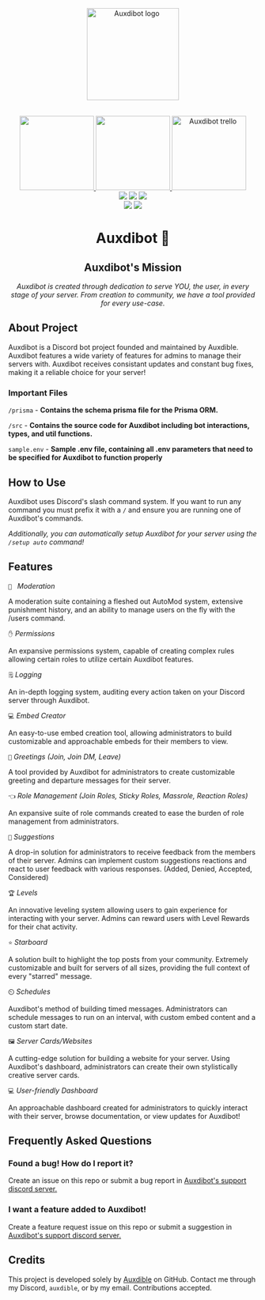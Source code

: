<div align="center" id="header">
   <a href="https://bot.auxdible.me">
      <img src="https://bot.auxdible.me/logo.png" alt="Auxdibot logo" style="padding-bottom: 2rem;" width=186/>
   </a>
   
   <div id="badges">
      <div id="badges-row1">
         <a href="https://discord.gg/tnsFW9CQEn">
            <img src="https://img.shields.io/badge/Auxdibot%20Discord-7289DA?style=for-the-badge&logo=discord&logoColor=white" width=150/>
         </a>
         <a href="https://discord.com/oauth2/authorize?client_id=776496457867591711&scope=bot&permissions=329035279606">
            <img src="https://img.shields.io/badge/Invite%20Auxdibot-7289DA?style=for-the-badge&logo=discord&logoColor=white" width=150/>
         </a>
         <a href="https://trello.com/b/5lSIUz50/auxdibot">
            <img src="https://img.shields.io/badge/Auxdibot%20Trello-007AC0?style=for-the-badge&logo=trello&logoColor=white" alt="Auxdibot trello" width=150/>
         </a>
      </div>
      <div id="badges-row2">
         <img src="https://img.shields.io/github/commit-activity/w/Auxdibot/auxdibot?style=flat-square"/>
         <img src="https://img.shields.io/github/contributors/Auxdibot/auxdibot?style=flat-square"/>
         <img src="https://img.shields.io/github/last-commit/Auxdibot/auxdibot?style=flat-square"/>
      </div>
      <div id="badges-row3">
         <img src="https://img.shields.io/github/stars/Auxdibot/auxdibot?style=flat-square"/>
         <img src="https://img.shields.io/github/forks/Auxdibot/auxdibot?style=flat-square"/>
      </div>
    </div>
   <h1>Auxdibot 🤖</h1>
   
</div>

<div align="center" id="body">
   <h2>
      Auxdibot's Mission
   </h2>
   <i>Auxdibot is created through dedication to serve YOU, the user, in every stage of your server. From creation to community, we have a tool provided for every use-case.</i>
   
</div>

## About Project

Auxdibot is a Discord bot project founded and maintained by Auxdible. Auxdibot features a wide variety of features for admins to manage their servers with. Auxdibot receives consistant updates and constant bug fixes, making it a reliable choice for your server!

### Important Files

`/prisma` - **Contains the schema prisma file for the Prisma ORM.**

`/src` - **Contains the source code for Auxdibot including bot interactions, types, and util functions.**

`sample.env` - **Sample .env file, containing all .env parameters that need to be specified for Auxdibot to function properly**


## How to Use

Auxdibot uses Discord's slash command system. If you want to run any command you must prefix it with a `/` and ensure you are running one of Auxdibot's commands.

*Additionally, you can automatically setup Auxdibot for your server using the `/setup auto` command!*

## Features

`🔨 ` *Moderation*

A moderation suite containing a fleshed out AutoMod system, extensive punishment history, and an ability to manage users on the fly with the /users command.

`✋` *Permissions*

An expansive permissions system, capable of creating complex rules allowing certain roles to utilize certain Auxdibot features.


`🗒️` *Logging*

An in-depth logging system, auditing every action taken on your Discord server through Auxdibot.


`💻` *Embed Creator*

An easy-to-use embed creation tool, allowing administrators to build customizable and approachable embeds for their members to view.

`👋` *Greetings (Join, Join DM, Leave)*

A tool provided by Auxdibot for administrators to create customizable greeting and departure messages for their server.

`👈` *Role Management (Join Roles, Sticky Roles, Massrole, Reaction Roles)*

An expansive suite of role commands created to ease the burden of role management from administrators.

`🔺` *Suggestions*

A drop-in solution for administrators to receive feedback from the members of their server. Admins can implement custom suggestions reactions and react to user feedback with various responses. (Added, Denied, Accepted, Considered)

`🏆` *Levels*

An innovative leveling system allowing users to gain experience for interacting with your server. Admins can reward users with Level Rewards for their chat activity.

`⭐` *Starboard*

A solution built to highlight the top posts from your community. Extremely customizable and built for servers of all sizes, providing the full context of every "starred" message.

`⏲️` *Schedules*

Auxdibot's method of building timed messages. Administrators can schedule messages to run on an interval, with custom embed content and a custom start date.

`🖼️` *Server Cards/Websites*

A cutting-edge solution for building a website for your server. Using Auxdibot's dashboard, administrators can create their own stylistically creative server cards.

`💻` *User-friendly Dashboard*

An approachable dashboard created for administrators to quickly interact with their server, browse documentation, or view updates for Auxdibot!

## Frequently Asked Questions

### Found a bug! How do I report it?

Create an issue on this repo or submit a bug report in [Auxdibot's support discord server.](https://discord.gg/tnsFW9CQEn)

### I want a feature added to Auxdibot!

Create a feature request issue on this repo or submit a suggestion in [Auxdibot's support discord server.](https://discord.gg/tnsFW9CQEn)

## Credits

This project is developed solely by [Auxdible](https://github.com/Auxdible) on GitHub. Contact me through my Discord, `auxdible`, or by my email. Contributions accepted.

